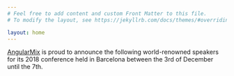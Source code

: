```yaml
---
# Feel free to add content and custom Front Matter to this file.
# To modify the layout, see https://jekyllrb.com/docs/themes/#overriding-theme-defaults

layout: home
---
```


[AngularMix]() is proud to announce the following world-renowned speakers for its 2018 conference held in Barcelona between the 3rd of December until the 7th.